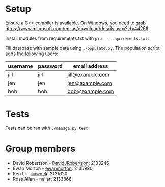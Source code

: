 # Setup

Ensure a C++ compiler is available. On Windows, you need to grab https://www.microsoft.com/en-us/download/details.aspx?id=44266.

Install modules from requirements.txt with `pip -r requirements.txt`.

Fill database with sample data using `./populate.py`. The population script adds the following users:

| username | password | email address    |
| -------- | -------- | ---------------- |
| jill     | jill     | jill@example.com |
| jen     | jen       | jen@example.com  |
| bob     | bob       | bob@example.com  |

# Tests

Tests can be ran with `./manage.py test`

# Group members

- David Robertson - [DavidJRobertson](https://github.com/DavidJRobertson): 2133246
- Ewan Morton - [ewanmorton](https://github.com/ewanmorton): 2135980
- Ken Li - [iliawnek](https://github.com/iliawnek): 2131620
- Ross Allan - [nallar](https://github.com/nallar): 2133868
